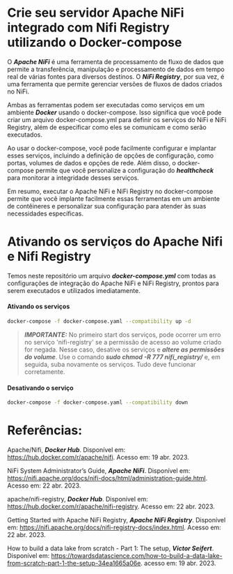 # Crie seu servidor Apache NiFi integrado com Nifi Registry utilizando o Docker-compose

O ***Apache NiFi*** é uma ferramenta de processamento de fluxo de dados que permite a transferência, manipulação e processamento de dados em tempo real de várias fontes para diversos destinos. O ***NiFi Registry***, por sua vez, é uma ferramenta que permite gerenciar versões de fluxos de dados criados no NiFi.

Ambas as ferramentas podem ser executadas como serviços em um ambiente ***Docker*** usando o docker-compose. Isso significa que você pode criar um arquivo docker-compose.yml para definir os serviços do NiFi e NiFi Registry, além de especificar como eles se comunicam e como serão executados.

Ao usar o docker-compose, você pode facilmente configurar e implantar esses serviços, incluindo a definição de opções de configuração, como portas, volumes de dados e opções de rede. Além disso, o docker-compose permite que você personalize a configuração do ***healthcheck*** para monitorar a integridade desses serviços.

Em resumo, executar o Apache NiFi e NiFi Registry no docker-compose permite que você implante facilmente essas ferramentas em um ambiente de contêineres e personalizar sua configuração para atender às suas necessidades específicas.


# Ativando os serviços do Apache Nifi e Nifi Registry

Temos neste repositório um arquivo ***docker-compose.yml*** com todas as configurações de integração do Apache NiFi e NiFi Registry, prontos para serem executados e utilizados imediatamente.


#### Ativando os serviços

```bash
docker-compose -f docker-compose.yaml --compatibility up -d
```

> ***IMPORTANTE:*** No primeiro start dos serviços, pode ocorrer um erro no serviço 'nifi-registry' se a permissão de acesso ao volume criado for negada. Nesse caso, desative os serviços e ***altere as permissões do volume***. Use o comando ***sudo chmod -R 777 nifi_registry/*** e, em seguida, suba novamente os serviços. Tudo deve funcionar corretamente.


#### Desativando o serviço

```bash
docker-compose -f docker-compose.yaml --compatibility down
```

# Referências:

Apache/Nifi, ***Docker Hub***. Disponível em: <https://hub.docker.com/r/apache/nifi>. Acesso em: 19 abr. 2023.

NiFi System Administrator’s Guide, ***Apache NiFi***. Disponível em: <https://nifi.apache.org/docs/nifi-docs/html/administration-guide.html>. Acesso em: 22 abr. 2023.

apache/nifi-registry, ***Docker Hub***. Disponível em: <https://hub.docker.com/r/apache/nifi-registry>. Acesso em: 22 abr. 2023.

Getting Started with Apache NiFi Registry, ***Apache NiFi Registry***. Disponível em: <https://nifi.apache.org/docs/nifi-registry-docs/index.html>. Acesso em: 22 abr. 2023.

How to build a data lake from scratch - Part 1: The setup, ***Victor Seifert***. Disponível em: <https://towardsdatascience.com/how-to-build-a-data-lake-from-scratch-part-1-the-setup-34ea1665a06e>. acesso em: 19 abr. 2023.
